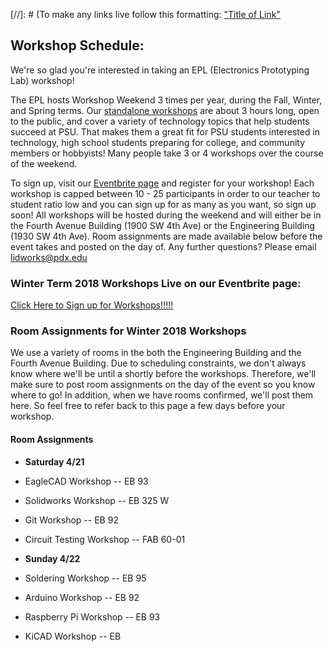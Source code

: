 [//]: # (To make any links live follow this formatting:
["Title of Link"](Link)


## Workshop Schedule:

We're so glad you're interested in taking an EPL (Electronics Prototyping Lab) workshop! 

The EPL hosts Workshop Weekend 3 times per year, during the Fall, Winter, and Spring terms. Our [standalone workshops](https://www.eventbrite.com/o/portland-state-university-electronics-prototyping-lab-epl-11381470478) are about 3 hours long, open to the public, and cover a variety of technology topics that help students succeed at PSU. That makes them a great fit for PSU students interested in technology, high school students preparing for college, and community members or hobbyists! Many people take 3 or 4 workshops over the course of the weekend.

To sign up, visit our [Eventbrite page](https://www.eventbrite.com/o/portland-state-university-electronics-prototyping-lab-epl-11381470478) and register for your workshop! Each workshop is capped between 10 - 25 participants in order to our teacher to student ratio low and you can sign up for as many as you want, so sign up soon! All workshops will be hosted during the weekend and will either be in the Fourth Avenue Building (1900 SW 4th Ave) or the Engineering Building (1930 SW 4th Ave). Room assignments are made available below before the event takes and posted on the day of. Any further questions? Please email <lidworks@pdx.edu>

### Winter Term 2018 Workshops Live on our Eventbrite page: 

[Click Here to Sign up for Workshops!!!!!](https://www.eventbrite.com/o/portland-state-university-electronics-prototyping-lab-epl-11381470478)

### Room Assignments for Winter 2018 Workshops

We use a variety of rooms in the both the Engineering Building and the Fourth Avenue Building. Due to scheduling constraints, we don't always know where we'll be until a shortly before the workshops. Therefore, we'll make sure to post room assignments on the day of the event so you know where to go! In addition, when we have rooms confirmed, we'll post them here. So feel free to refer back to this page a few days before your workshop.

#### Room Assignments
- **Saturday 4/21**
- EagleCAD Workshop -- EB 93
- Solidworks Workshop -- EB 325 W
- Git Workshop -- EB 92
- Circuit Testing Workshop -- FAB 60-01


- **Sunday 4/22**
- Soldering Workshop -- EB 95
- Arduino Workshop -- EB 92
- Raspberry Pi Workshop -- EB 93
- KiCAD Workshop -- EB